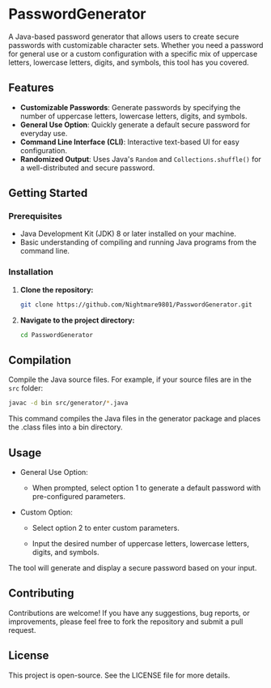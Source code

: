 # PasswordGenerator

A Java-based password generator that allows users to create secure passwords with customizable character sets. Whether you need a password for general use or a custom configuration with a specific mix of uppercase letters, lowercase letters, digits, and symbols, this tool has you covered.

## Features

- **Customizable Passwords**: Generate passwords by specifying the number of uppercase letters, lowercase letters, digits, and symbols.
- **General Use Option**: Quickly generate a default secure password for everyday use.
- **Command Line Interface (CLI)**: Interactive text-based UI for easy configuration.
- **Randomized Output**: Uses Java's `Random` and `Collections.shuffle()` for a well-distributed and secure password.

## Getting Started

### Prerequisites

- Java Development Kit (JDK) 8 or later installed on your machine.
- Basic understanding of compiling and running Java programs from the command line.

### Installation

1. **Clone the repository:**

   ```bash
   git clone https://github.com/Nightmare9801/PasswordGenerator.git
   ```
2. **Navigate to the project directory:**
   ```bash
   cd PasswordGenerator
   ```

## Compilation

Compile the Java source files. For example, if your source files are in the `src` folder:

  ```bash
  javac -d bin src/generator/*.java
  ```

This command compiles the Java files in the generator package and places the .class files into a bin directory.

## Usage
- General Use Option:
  - When prompted, select option 1 to generate a default password with pre-configured parameters.

- Custom Option:
  - Select option 2 to enter custom parameters.

  - Input the desired number of uppercase letters, lowercase letters, digits, and symbols.

The tool will generate and display a secure password based on your input.

## Contributing
Contributions are welcome! If you have any suggestions, bug reports, or improvements, please feel free to fork the repository and submit a pull request.

## License
This project is open-source. See the LICENSE file for more details.
